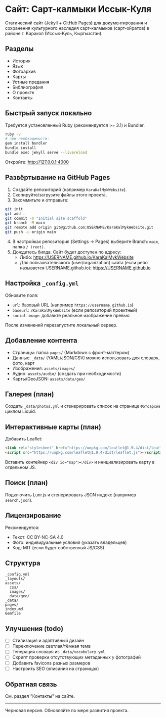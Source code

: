 # Сайт: Сарт-калмыки Иссык-Куля

Статический сайт (Jekyll + GitHub Pages) для документирования и сохранения культурного наследия сарт-калмыков (сарт-ойратов) в районе г. Каракол (Иссык-Куль, Кыргызстан).

## Разделы
- История
- Язык
- Фотоархив
- Карты
- Устные предания
- Библиография
- О проекте
- Контакты

## Быстрый запуск локально
Требуется установленный Ruby (рекомендуется >= 3.1) и Bundler.
```bash
ruby -v
# при необходимости:
gem install bundler
bundle install
bundle exec jekyll serve --livereload
```
Откройте: http://127.0.0.1:4000

## Развёртывание на GitHub Pages
1. Создайте репозиторий (например `KaraKalMykWebsite`).
2. Скопируйте/загрузите файлы этого проекта.
3. Закоммитьте и отправьте:
```bash
git init
git add .
git commit -m "Initial site scaffold"
git branch -M main
git remote add origin git@github.com:USERNAME/KaraKalMykWebsite.git
git push -u origin main
```
4. В настройках репозитория (Settings → Pages) выберите Branch: `main`, папка `/ (root)`.
5. Дождитесь билда. Сайт будет доступен по адресу:
   - Либо: https://USERNAME.github.io/KaraKalMykWebsite
   - Для пользовательского (user/organization) сайта (если репо называется USERNAME.github.io): https://USERNAME.github.io

## Настройка `_config.yml`
Обновите поля:
- `url`: базовый URL (например `https://username.github.io`)
- `baseurl`: `/KaraKalMykWebsite` (если репозиторий проектный)
- `social.image`: добавьте реальное изображение превью

После изменений перезапустите локальный сервер.

## Добавление контента
- Страницы: папка `pages/` (Markdown с фронт-маттером)
- Данные: `_data/` (YAML/JSON/CSV) можно использовать для словаря, фото, карт
- Изображения: `assets/images/`
- Аудио: `assets/audio/` (создать при необходимости)
- Карты/GeoJSON: `assets/data/geo/`

## Галерея (план)
Создать `_data/photos.yml` и сгенерировать список на странице `Фотоархив` циклом Liquid.

## Интерактивные карты (план)
Добавить Leaflet:
```html
<link rel="stylesheet" href="https://unpkg.com/leaflet@1.9.4/dist/leaflet.css" />
<script src="https://unpkg.com/leaflet@1.9.4/dist/leaflet.js"></script>
```
Вставить контейнер `<div id="map"></div>` и инициализировать карту в отдельном JS.

## Поиск (план)
Подключить Lunr.js и сгенерировать JSON индекс (например `search.json`).

## Лицензирование
Рекомендуется:
- Текст: CC BY-NC-SA 4.0
- Фото: индивидуальные условия (указать владельцев)
- Код: MIT (если будет собственный JS/CSS)

## Структура
```
_config.yml
_layouts/
assets/
  css/
  images/
  data/geo/
_data/
pages/
index.md
Gemfile
```

## Улучшения (todo)
- [ ] Стилизация и адаптивный дизайн
- [ ] Переключение светлая/тёмная тема
- [ ] Генерация словаря из `_data/vocabulary.yml`
- [ ] Скрипт проверки отсутствующих метаданных у фотографий
- [ ] Добавить favicons разных размеров
- [ ] Настроить SEO (описания на страницах)

## Обратная связь
См. раздел "Контакты" на сайте.

---
Черновая версия. Обновляйте по мере развития проекта.

